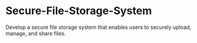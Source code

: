 # Secure-File-Storage-System
Develop a secure file storage system that enables users to securely upload, manage, and share files.
